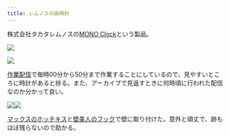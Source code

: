 ```yaml
---
title: レムノスの掛時計
---
```

株式会社タカタレムノスの[MONO Clock](https://www.amazon.co.jp/dp/B004UIT8BK)という製品。

![](https://lh4.googleusercontent.com/UrHtmqBLPUERHuXBAxIbDkUVuDeHiFqZYaK0749T4p5YPteCMOOZ4QqgShip1LSg-GQgeeAQRFVDW-r68wWfLE_FCDhA9vKg13z9GRLCqEv9VUYZlCl26ngMDv9WRPDpfvTe4H8DEzy8o_YTgsV-TfBa8Jzl1pXWGbTV9ht3MJUlmrXXOSwmTeY7)

![](https://lh4.googleusercontent.com/pH0aHjlbKRuTgfoJg88mCpO0mWz7kO3D_IqWR-zb15EE_EFn2QEjF9ns2dzrETA4_PNtNtbx6of4QRWCI0XLM3kpD95uciJ2iJCMJiNM3B6W21mwJn113gHkaR8fSCxO3yU_jMabSLuEK6sgstc-UOAsYtAS6lUzXYqqgzaSlFAong_-Fu73Hur9)

[作業配信](https://www.youtube.com/channel/UC5s-KpSDGzxWPWNv94PnJHw)で毎時00分から50分まで作業することにしているので、見やすいところに時計があると捗る。また、アーカイブで見返すときに何時頃に行われた配信なのか分かって良い。

![](https://lh5.googleusercontent.com/Ao305nq5O5sphc5KJfBQwad23p_H2_CE2kqibJcUfH2yZnkWBbpUubCaUd3rVK5F3yafLtXkzX26QBQyYov2x1dOpViJqhWEqh0ZCgaiJpirMlVDK4MeURyGP_Dop3aV2DPeFq6bhPZl1l_ssD9FStIQxZhMTH2jNpeox0Sb8eQmf4r5z0FyyYhm)![](https://lh4.googleusercontent.com/5l5Xlb9KXJgBgIKYsND2Vph8g87Gd7vYybto_nz3zMZMrTfR4F-N1bIJvLSkTbMSdbpw0F7mtXuqtQByEmsHcZkDohGDa515ijoTjuvryPEzKDl9stIpbT8VBGS8efx0q66iizxovInKl4OcX_GlTyoYd-DQxn-DRz4Q2Wwwa7UTXMpwZ-vv0Z0K)

[マックスのホッチキス](https://www.amazon.co.jp/dp/B000O9WRWG)と[壁美人のフック](https://www.amazon.co.jp/dp/B00CU78TDG)で壁に取り付けた。意外と頑丈で、跡もほぼ残らないので助かる。
